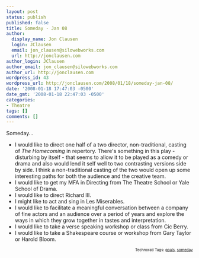 ```yaml
---
layout: post
status: publish
published: false
title: Someday - Jan 08
author:
  display_name: Jon Clausen
  login: JClausen
  email: jon_clausen@silowebworks.com
  url: http://jonclausen.com
author_login: JClausen
author_email: jon_clausen@silowebworks.com
author_url: http://jonclausen.com
wordpress_id: 43
wordpress_url: http://jonclausen.com/2008/01/18/someday-jan-08/
date: '2008-01-18 17:47:03 -0500'
date_gmt: '2008-01-18 22:47:03 -0500'
categories:
- Theatre
tags: []
comments: []
---
```

<p>Someday...</p>
<ul>
<li>I would like to direct one half of a two director, non-traditional, casting of <cite>The Homecoming</cite> in repertory.  There's something in this play - disturbing by itself - that seems to allow it to be played as a comedy or drama and also would lend it self well to two contrasting versions side by side.  I think a non-traditional casting of the two would open up some interesting paths for both the audience and the creative team.</li>
</li>
<li>I would like to get my MFA in Directing from The Theatre School or Yale School of Drama.</li>
<li>I would like to direct Richard III.</li>
<li>I might like to act and sing in Les Miserables.</li>
<li>I would like to facilitate a meaningful conversation between a company of fine actors and an audience over a period of years and explore the ways in which they grow together in tastes and interpretation.</li>
<li>I would like to take a verse speaking workshop or class from Cic Berry.</li>
<li>I would like to take a Shakespeare course or workshop from Gary Taylor or Harold Bloom.</li>
</ul>
<p><!-- technorati tags start -->
<p style="text-align:right;font-size:10px;">Technorati Tags: <a href="http://www.technorati.com/tag/goals" rel="tag">goals</a>, <a href="http://www.technorati.com/tag/someday" rel="tag">someday</a></p>
<p><!-- technorati tags end --></p>
